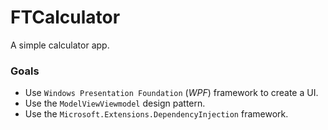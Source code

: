 # FTCalculator
A simple calculator app.

### Goals
* Use `Windows Presentation Foundation` (*WPF*) framework to create a UI.
* Use the `ModelViewViewmodel` design pattern.
* Use the `Microsoft.Extensions.DependencyInjection` framework.
